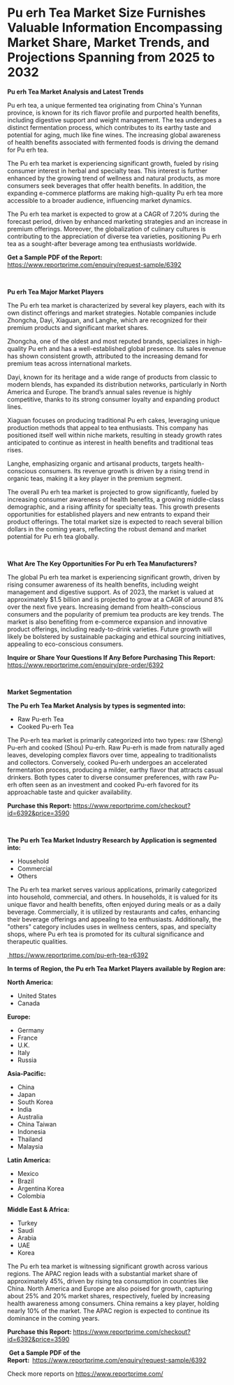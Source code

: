 <p><h1>Pu erh Tea Market Size Furnishes Valuable Information Encompassing Market Share, Market Trends, and Projections Spanning from 2025 to 2032</h1></p><p><strong>Pu erh Tea Market Analysis and Latest Trends</strong></p>
<p><p>Pu erh tea, a unique fermented tea originating from China's Yunnan province, is known for its rich flavor profile and purported health benefits, including digestive support and weight management. The tea undergoes a distinct fermentation process, which contributes to its earthy taste and potential for aging, much like fine wines. The increasing global awareness of health benefits associated with fermented foods is driving the demand for Pu erh tea.</p><p>The Pu erh tea market is experiencing significant growth, fueled by rising consumer interest in herbal and specialty teas. This interest is further enhanced by the growing trend of wellness and natural products, as more consumers seek beverages that offer health benefits. In addition, the expanding e-commerce platforms are making high-quality Pu erh tea more accessible to a broader audience, influencing market dynamics.</p><p>The Pu erh tea market is expected to grow at a CAGR of 7.20% during the forecast period, driven by enhanced marketing strategies and an increase in premium offerings. Moreover, the globalization of culinary cultures is contributing to the appreciation of diverse tea varieties, positioning Pu erh tea as a sought-after beverage among tea enthusiasts worldwide.</p></p>
<p><strong>Get a Sample PDF of the Report:&nbsp;</strong> <a href="https://www.reportprime.com/enquiry/request-sample/6392?utm_campaign=2953&utm_medium=2&utm_source=Github&utm_content=ia&utm_term=19032025&utm_id=pu-erh-tea">https://www.reportprime.com/enquiry/request-sample/6392</a></p>
<p>&nbsp;</p>
<p><strong>Pu erh Tea Major Market Players</strong></p>
<p><p>The Pu erh tea market is characterized by several key players, each with its own distinct offerings and market strategies. Notable companies include Zhongcha, Dayi, Xiaguan, and Langhe, which are recognized for their premium products and significant market shares.</p><p>Zhongcha, one of the oldest and most reputed brands, specializes in high-quality Pu erh and has a well-established global presence. Its sales revenue has shown consistent growth, attributed to the increasing demand for premium teas across international markets.</p><p>Dayi, known for its heritage and a wide range of products from classic to modern blends, has expanded its distribution networks, particularly in North America and Europe. The brand’s annual sales revenue is highly competitive, thanks to its strong consumer loyalty and expanding product lines.</p><p>Xiaguan focuses on producing traditional Pu erh cakes, leveraging unique production methods that appeal to tea enthusiasts. This company has positioned itself well within niche markets, resulting in steady growth rates anticipated to continue as interest in health benefits and traditional teas rises.</p><p>Langhe, emphasizing organic and artisanal products, targets health-conscious consumers. Its revenue growth is driven by a rising trend in organic teas, making it a key player in the premium segment.</p><p>The overall Pu erh tea market is projected to grow significantly, fueled by increasing consumer awareness of health benefits, a growing middle-class demographic, and a rising affinity for specialty teas. This growth presents opportunities for established players and new entrants to expand their product offerings. The total market size is expected to reach several billion dollars in the coming years, reflecting the robust demand and market potential for Pu erh tea globally.</p></p>
<p>&nbsp;</p>
<p><strong>What Are The Key Opportunities For Pu erh Tea Manufacturers?</strong></p>
<p><p>The global Pu erh tea market is experiencing significant growth, driven by rising consumer awareness of its health benefits, including weight management and digestive support. As of 2023, the market is valued at approximately $1.5 billion and is projected to grow at a CAGR of around 8% over the next five years. Increasing demand from health-conscious consumers and the popularity of premium tea products are key trends. The market is also benefiting from e-commerce expansion and innovative product offerings, including ready-to-drink varieties. Future growth will likely be bolstered by sustainable packaging and ethical sourcing initiatives, appealing to eco-conscious consumers.</p></p>
<p><strong>Inquire or Share Your Questions If Any Before Purchasing This Report:</strong> <a href="https://www.reportprime.com/enquiry/pre-order/6392?utm_campaign=2953&utm_medium=2&utm_source=Github&utm_content=ia&utm_term=19032025&utm_id=pu-erh-tea">https://www.reportprime.com/enquiry/pre-order/6392</a></p>
<p>&nbsp;</p>
<p><strong>Market Segmentation</strong></p>
<p><strong>The Pu erh Tea Market Analysis by types is segmented into:</strong></p>
<p><ul><li>Raw Pu-erh Tea</li><li>Cooked Pu-erh Tea</li></ul></p>
<p><p>The Pu-erh tea market is primarily categorized into two types: raw (Sheng) Pu-erh and cooked (Shou) Pu-erh. Raw Pu-erh is made from naturally aged leaves, developing complex flavors over time, appealing to traditionalists and collectors. Conversely, cooked Pu-erh undergoes an accelerated fermentation process, producing a milder, earthy flavor that attracts casual drinkers. Both types cater to diverse consumer preferences, with raw Pu-erh often seen as an investment and cooked Pu-erh favored for its approachable taste and quicker availability.</p></p>
<p><strong>Purchase this Report:&nbsp;</strong><a href="https://www.reportprime.com/checkout?id=6392&price=3590&utm_campaign=2953&utm_medium=2&utm_source=Github&utm_content=ia&utm_term=19032025&utm_id=pu-erh-tea">https://www.reportprime.com/checkout?id=6392&price=3590</a></p>
<p>&nbsp;</p>
<p><strong>The Pu erh Tea Market Industry Research by Application is segmented into:</strong></p>
<p><ul><li>Household</li><li>Commercial</li><li>Others</li></ul></p>
<p><p>The Pu erh tea market serves various applications, primarily categorized into household, commercial, and others. In households, it is valued for its unique flavor and health benefits, often enjoyed during meals or as a daily beverage. Commercially, it is utilized by restaurants and cafes, enhancing their beverage offerings and appealing to tea enthusiasts. Additionally, the "others" category includes uses in wellness centers, spas, and specialty shops, where Pu erh tea is promoted for its cultural significance and therapeutic qualities.</p></p>
<p><a href="https://www.reportprime.com/pu-erh-tea-r6392?utm_campaign=2953&utm_medium=2&utm_source=Github&utm_content=ia&utm_term=19032025&utm_id=pu-erh-tea">&nbsp;https://www.reportprime.com/pu-erh-tea-r6392</a></p>
<p><strong>In terms of Region, the Pu erh Tea Market Players available by Region are:</strong></p>
<p>
    <p> <strong> North America: </strong>
        <ul>
            <li>United States</li>
            <li>Canada</li>
        </ul>
        </p> 
    <p> <strong> Europe: </strong>
        <ul>
            <li>Germany</li>
            <li>France</li>
            <li>U.K.</li>
            <li>Italy</li>
            <li>Russia</li>
        </ul>
        </p> 
    <p> <strong> Asia-Pacific: </strong>
        <ul>
            <li>China</li>
            <li>Japan</li>
            <li>South Korea</li>
            <li>India</li>
            <li>Australia</li>
            <li>China Taiwan</li>
            <li>Indonesia</li>
            <li>Thailand</li>
            <li>Malaysia</li>
        </ul>
        </p> 
    <p> <strong> Latin America: </strong>
        <ul>
            <li>Mexico</li>
            <li>Brazil</li>
            <li>Argentina Korea</li>
            <li>Colombia</li>
        </ul>
        </p> 
    <p> <strong> Middle East & Africa: </strong>
        <ul>
            <li>Turkey</li>
            <li>Saudi</li>
            <li>Arabia</li>
            <li>UAE</li>
            <li>Korea</li>
        </ul>
    </p>
    </p>
<p><p>The Pu erh tea market is witnessing significant growth across various regions. The APAC region leads with a substantial market share of approximately 45%, driven by rising tea consumption in countries like China. North America and Europe are also poised for growth, capturing about 25% and 20% market shares, respectively, fueled by increasing health awareness among consumers. China remains a key player, holding nearly 10% of the market. The APAC region is expected to continue its dominance in the coming years.</p></p>
<p><strong>Purchase this Report: </strong><a href="https://www.reportprime.com/checkout?id=6392&price=3590&utm_campaign=2953&utm_medium=2&utm_source=Github&utm_content=ia&utm_term=19032025&utm_id=pu-erh-tea">https://www.reportprime.com/checkout?id=6392&price=3590</a></p>
<p>&nbsp;<strong>Get a Sample PDF of the Report:&nbsp;&nbsp;</strong><a href="https://www.reportprime.com/enquiry/request-sample/6392?utm_campaign=2953&utm_medium=2&utm_source=Github&utm_content=ia&utm_term=19032025&utm_id=pu-erh-tea">https://www.reportprime.com/enquiry/request-sample/6392</a></p>
<p><strong></strong></p>
<p>Check more reports on <a href="https://www.reportprime.com/?utm_campaign=2953&utm_medium=2&utm_source=Github&utm_content=ia&utm_term=19032025&utm_id=pu-erh-tea">https://www.reportprime.com/</a></p>